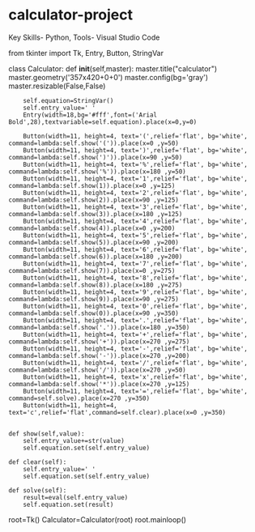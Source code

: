 # calculator-project
Key Skills- Python, Tools- Visual Studio Code

from tkinter import Tk, Entry, Button, StringVar

class Calculator:
    def __init__(self,master):
        master.title("calculator")
        master.geometry('357x420+0+0')
        master.config(bg='gray')
        master.resizable(False,False)

        self.equation=StringVar()
        self.entry_value=' '
        Entry(width=18,bg='#fff',font=('Arial Bold',28),textvariable=self.equation).place(x=0,y=0)

        Button(width=11, height=4, text='(',relief='flat', bg='white', command=lambda:self.show('(')).place(x=0 ,y=50)
        Button(width=11, height=4, text=')',relief='flat', bg='white', command=lambda:self.show(')')).place(x=90 ,y=50)
        Button(width=11, height=4, text='%',relief='flat', bg='white', command=lambda:self.show('%')).place(x=180 ,y=50)
        Button(width=11, height=4, text='1',relief='flat', bg='white', command=lambda:self.show(1)).place(x=0 ,y=125)
        Button(width=11, height=4, text='2',relief='flat', bg='white', command=lambda:self.show(2)).place(x=90 ,y=125)
        Button(width=11, height=4, text='3',relief='flat', bg='white', command=lambda:self.show(3)).place(x=180 ,y=125)
        Button(width=11, height=4, text='4',relief='flat', bg='white', command=lambda:self.show(4)).place(x=0 ,y=200)
        Button(width=11, height=4, text='5',relief='flat', bg='white', command=lambda:self.show(5)).place(x=90 ,y=200)
        Button(width=11, height=4, text='6',relief='flat', bg='white', command=lambda:self.show(6)).place(x=180 ,y=200)
        Button(width=11, height=4, text='7',relief='flat', bg='white', command=lambda:self.show(7)).place(x=0 ,y=275)
        Button(width=11, height=4, text='8',relief='flat', bg='white', command=lambda:self.show(8)).place(x=180 ,y=275)
        Button(width=11, height=4, text='9',relief='flat', bg='white', command=lambda:self.show(9)).place(x=90 ,y=275)
        Button(width=11, height=4, text='0',relief='flat', bg='white', command=lambda:self.show(0)).place(x=90 ,y=350)
        Button(width=11, height=4, text='.',relief='flat', bg='white', command=lambda:self.show('.')).place(x=180 ,y=350)
        Button(width=11, height=4, text='+',relief='flat', bg='white', command=lambda:self.show('+')).place(x=270 ,y=275)
        Button(width=11, height=4, text='-',relief='flat', bg='white', command=lambda:self.show('-')).place(x=270 ,y=200)
        Button(width=11, height=4, text='/',relief='flat', bg='white', command=lambda:self.show('/')).place(x=270 ,y=50)
        Button(width=11, height=4, text='x',relief='flat', bg='white', command=lambda:self.show('*')).place(x=270 ,y=125)
        Button(width=11, height=4, text='=',relief='flat', bg='white', command=self.solve).place(x=270 ,y=350)
        Button(width=11, height=4, text='c',relief='flat',command=self.clear).place(x=0 ,y=350)
               

    def show(self,value):
        self.entry_value+=str(value)
        self.equation.set(self.entry_value)

    def clear(self):
        self.entry_value=' '
        self.equation.set(self.entry_value)

    def solve(self):
        result=eval(self.entry_value)
        self.equation.set(result)
        

root=Tk()
Calculator=Calculator(root)
root.mainloop()





